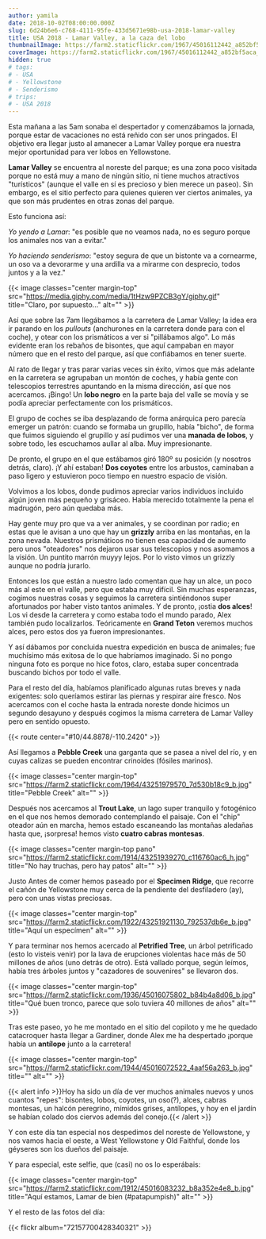 ```yaml
---
author: yamila
date: 2018-10-02T08:00:00.000Z
slug: 6d24b6e6-c768-4111-95fe-433d5671e98b-usa-2018-lamar-valley
title: USA 2018 - Lamar Valley, a la caza del lobo
thumbnailImage: https://farm2.staticflickr.com/1967/45016112442_a852bf5aca_c.jpg
coverImage: https://farm2.staticflickr.com/1967/45016112442_a852bf5aca_b.jpg
hidden: true
# tags:
# - USA
# - Yellowstone
# - Senderismo
# trips:
# - USA 2018
---
```


Esta mañana a las 5am sonaba el despertador y comenzábamos la jornada, porque estar de vacaciones no está reñido con ser unos pringados. El objetivo era llegar justo al amanecer a Lamar Valley porque era nuestra mejor oportunidad para ver lobos en Yellowstone.

<!--more-->

**Lamar Valley** se encuentra al noreste del parque; es una zona poco visitada porque no está muy a mano de ningún sitio, ni tiene muchos atractivos "turísticos" (aunque el valle en sí es precioso y bien merece un paseo). Sin embargo, es el sitio perfecto para quienes quieren ver ciertos animales, ya que son más prudentes en otras zonas del parque.

Esto funciona así:

*Yo yendo a Lamar*: "es posible que no veamos nada, no es seguro porque los animales nos van a evitar."

*Yo haciendo senderismo*: "estoy segura de que un bistonte va a cornearme, un oso va a devorarme y una ardilla va a mirarme con desprecio, todos juntos y a la vez."

{{< image classes="center margin-top" src="https://media.giphy.com/media/1tHzw9PZCB3gY/giphy.gif" title="Claro, por supuesto..." alt="" >}}

Así que sobre las 7am llegábamos a la carretera de Lamar Valley; la idea era ir parando en los *pullouts* (anchurones en la carretera donde para con el coche), y otear con los prismáticos a ver si "pillábamos algo". Lo más evidente eran los rebaños de bisontes, que aquí campaban en mayor número que en el resto del parque, así que confiábamos en tener suerte.

Al rato de llegar y tras parar varias veces sin éxito, vimos que más adelante en la carretera se agrupaban un montón de coches, y había gente con telescopios terrestres apuntando en la misma dirección, así que nos acercamos. ¡Bingo! Un **lobo negro** en la parte baja del valle se movía y se podía apreciar perfectamente con los prismáticos.

El grupo de coches se iba desplazando de forma anárquica pero parecía emerger un patrón: cuando se formaba un grupillo, había "bicho", de forma que fuimos siguiendo el grupillo y así pudimos ver una **manada de lobos**, y sobre todo, les escuchamos aullar al alba. Muy impresionante.

De pronto, el grupo en el que estábamos giró 180º su posición (y nosotros detrás, claro). ¡Y ahí estaban! **Dos coyotes** entre los arbustos, caminaban a paso ligero y estuvieron poco tiempo en nuestro espacio de visión.

Volvimos a los lobos, donde pudimos apreciar varios individuos incluido algún joven más pequeño y grisáceo. Había merecido totalmente la pena el madrugón, pero aún quedaba más.

Hay gente muy pro que va a ver animales, y se coordinan por radio; en estas que le avisan a uno que hay un **grizzly** arriba en las montañas, en la zona nevada. Nuestros prismáticos no tienen esa capacidad de aumento pero unos "oteadores" nos dejaron usar sus telescopios y nos asomamos a la visión. Un puntito marrón muyyy lejos. Por lo visto vimos un grizzly aunque no podría jurarlo.

Entonces los que están a nuestro lado comentan que hay un alce, un poco más al este en el valle, pero que estaba muy difícil. Sin muchas esperanzas, cogimos nuestras cosas y seguimos la carretera sintiéndonos super afortunados por haber visto tantos animales. Y de pronto, ¡ostia **dos alces**! Los vi desde la carretera y como estaba todo el mundo parado, Alex también pudo localizarlos. Teóricamente en **Grand Teton** veremos muchos alces, pero estos dos ya fueron impresionantes.

Y así dábamos por concluida nuestra expedición en busca de animales; fue muchísimo más exitosa de lo que habríamos imaginado. Si no pongo ninguna foto es porque no hice fotos, claro, estaba super concentrada buscando bichos por todo el valle.

Para el resto del día, habíamos planificado algunas rutas breves y nada exigentes: solo queríamos estirar las piernas y respirar aire fresco. Nos acercamos con el coche hasta la entrada noreste donde hicimos un segundo desayuno y después cogimos la misma carretera de Lamar Valley pero en sentido opuesto.

{{< route center="#10/44.8878/-110.2420" >}}

Así llegamos a **Pebble Creek** una garganta que se pasea a nivel del río, y en cuyas calizas se pueden encontrar crinoides (fósiles marinos).

{{< image classes="center margin-top" src="https://farm2.staticflickr.com/1964/43251979570_7d530b18c9_b.jpg" title="Pebble Creek" alt="" >}}

Después nos acercamos al **Trout Lake**, un lago super tranquilo y fotogénico en el que nos hemos demorado contemplando el paisaje. Con el "chip" oteador aún en marcha, hemos estado escaneando las montañas aledañas hasta que, ¡sorpresa! hemos visto **cuatro cabras montesas**.

{{< image classes="center margin-top pano" src="https://farm2.staticflickr.com/1914/43251939270_c116760ac6_h.jpg" title="No hay truchas, pero hay patos" alt="" >}}

Justo Antes de comer hemos paseado por el **Specimen Ridge**, que recorre el cañón de Yellowstone muy cerca de la pendiente del desfiladero (ay), pero con unas vistas preciosas.

{{< image classes="center margin-top" src="https://farm2.staticflickr.com/1922/43251921130_792537db6e_b.jpg" title="Aquí un especímen" alt="" >}}

Y para terminar nos hemos acercado al **Petrified Tree**, un árbol petrificado (esto lo visteis venir) por la lava de erupciones violentas hace más de 50 millones de años (uno detrás de otro). Está vallado porque, según leímos, había tres árboles juntos y "cazadores de souvenires" se llevaron dos.

{{< image classes="center margin-top" src="https://farm2.staticflickr.com/1936/45016075802_b84b4a8d06_b.jpg" title="Qué buen tronco, parece que solo tuviera 40 millones de años" alt="" >}}

Tras este paseo, yo he me montado en el sitio del copiloto y me he quedado catacroquer hasta llegar a Gardiner, donde Alex me ha despertado ¡porque había un **antílope** junto a la carretera!

{{< image classes="center margin-top" src="https://farm2.staticflickr.com/1944/45016072522_4aaf56a263_b.jpg" title="" alt="" >}}

{{< alert info >}}Hoy ha sido un día de ver muchos animales nuevos y unos cuantos "repes": bisontes, lobos, coyotes, un oso(?), alces, cabras montesas, un halcón peregrino, mímidos grises, antílopes, y hoy en el jardín se habían colado dos ciervos además del conejo.{{< /alert >}}

Y con este día tan especial nos despedimos del noreste de Yellowstone, y nos vamos hacia el oeste, a West Yellowstone y Old Faithful, donde los géyseres son los dueños del paisaje.

Y para especial, este selfie, que (casi) no os lo esperábais:

{{< image classes="center margin-top" src="https://farm2.staticflickr.com/1912/45016083232_b8a352e4e8_b.jpg" title="Aquí estamos, Lamar de bien (#patapumpish)" alt="" >}}

Y el resto de las fotos del día:

{{< flickr album="72157700428340321" >}}
